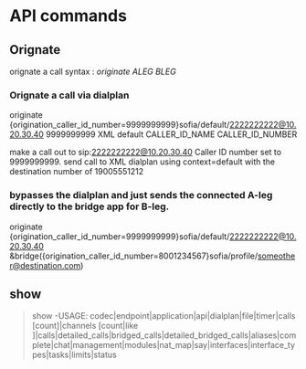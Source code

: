 # API commands 

## Orignate 
orignate a call syntax  : *originate ALEG BLEG*

### Orignate a call via dialplan

originate {origination_caller_id_number=9999999999}sofia/default/2222222222@10.20.30.40 9999999999 XML default CALLER_ID_NAME CALLER_ID_NUMBER

make a call out to sip:2222222222@10.20.30.40
Caller ID number set to 9999999999.
send call to XML dialplan using context=default with the destination number of 19005551212 


### bypasses the dialplan and just sends the connected A-leg directly to the bridge app for B-leg.

originate {origination_caller_id_number=9999999999}sofia/default/2222222222@10.20.30.40 &bridge({origination_caller_id_number=8001234567}sofia/profile/someother@destination.com)


## show 

> show 
-USAGE: codec|endpoint|application|api|dialplan|file|timer|calls [count]|channels [count|like <match string>]|calls|detailed_calls|bridged_calls|detailed_bridged_calls|aliases|complete|chat|management|modules|nat_map|say|interfaces|interface_types|tasks|limits|status
